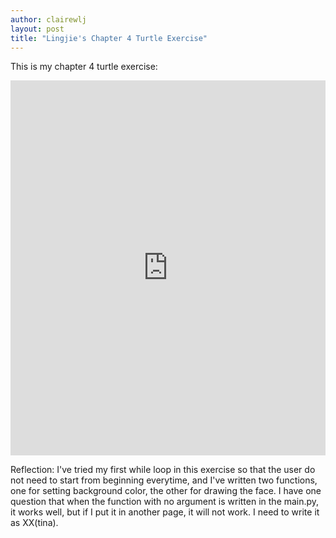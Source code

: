 ```yaml
---
author: clairewlj
layout: post
title: "Lingjie's Chapter 4 Turtle Exercise"
---
```


This is my chapter 4 turtle exercise:
<iframe src="https://trinket.io/embed/python/31bff91f7f" width="100%" height="600" frameborder="0" marginwidth="0" marginheight="0" allowfullscreen></iframe>

Reflection: I've tried my first while loop in this exercise so that the user do not need to start from beginning everytime, and I've written two functions, one for setting background color, the other for drawing the face. I have one question that when the function with no argument is written in the main.py, it works well, but if I put it in another page, it will not work. I need to write it as XX(tina).
